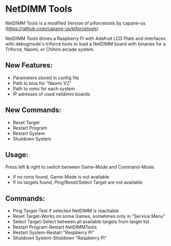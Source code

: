 NetDIMM Tools
=============

NetDIMM Tools is a modified Version of piforcetools by capane-us (https://github.com/capane-us/piforcetools)

NetDIMM Tools drives a Raspberry Pi with Adafruit LCD Plate and interfaces with debugmode's triforce tools to load a NetDIMM board with binaries for a Triforce, Naomi, or Chihiro arcade system.

## New Features:
- Parameters stored in config file
- Path to bios for "Naomi 1/2"
- Path to roms for each system
- IP adresses of used netdimm boards

## New Commands:
- Reset Target
- Restart Program
- Restart System
- Shutdown System

## Usage:
Press left & right to switch between Game-Mode and Command-Mode.
- If no roms found, Game-Mode is not available
- If no targets found, Ping/Reset/Select Target are not available

## Commands:
- Ping Target-Test if selected NetDIMM is reachable
- Reset Target-Works on some Games, sometimes only in "Service Menu"
- Select Target-Select between all available targets from target list
- Restart Program-Restart NetDIMMTools
- Restart System-Restart "Raspberry Pi"
- Shutdown System-Shutdown "Raspberry Pi"


